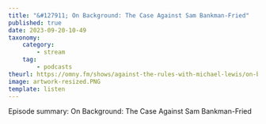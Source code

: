 ```yaml
---
title: "&#127911; On Background: The Case Against Sam Bankman-Fried"
published: true
date: 2023-09-20-10-49
taxonomy:
    category:
        - stream
    tag:
        - podcasts
theurl: https://omny.fm/shows/against-the-rules-with-michael-lewis/on-background-the-case-against-sam-bankman-fried
image: artwork-resized.PNG
template: listen
---
```


Episode summary: On Background: The Case Against Sam Bankman-Fried

